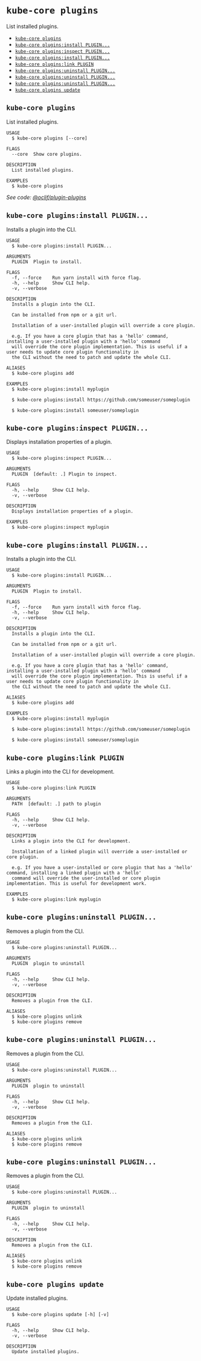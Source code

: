 `kube-core plugins`
===================

List installed plugins.

* [`kube-core plugins`](#kube-core-plugins)
* [`kube-core plugins:install PLUGIN...`](#kube-core-pluginsinstall-plugin)
* [`kube-core plugins:inspect PLUGIN...`](#kube-core-pluginsinspect-plugin)
* [`kube-core plugins:install PLUGIN...`](#kube-core-pluginsinstall-plugin-1)
* [`kube-core plugins:link PLUGIN`](#kube-core-pluginslink-plugin)
* [`kube-core plugins:uninstall PLUGIN...`](#kube-core-pluginsuninstall-plugin)
* [`kube-core plugins:uninstall PLUGIN...`](#kube-core-pluginsuninstall-plugin-1)
* [`kube-core plugins:uninstall PLUGIN...`](#kube-core-pluginsuninstall-plugin-2)
* [`kube-core plugins update`](#kube-core-plugins-update)

## `kube-core plugins`

List installed plugins.

```
USAGE
  $ kube-core plugins [--core]

FLAGS
  --core  Show core plugins.

DESCRIPTION
  List installed plugins.

EXAMPLES
  $ kube-core plugins
```

_See code: [@oclif/plugin-plugins](https://github.com/oclif/plugin-plugins/blob/v2.0.11/src/commands/plugins/index.ts)_

## `kube-core plugins:install PLUGIN...`

Installs a plugin into the CLI.

```
USAGE
  $ kube-core plugins:install PLUGIN...

ARGUMENTS
  PLUGIN  Plugin to install.

FLAGS
  -f, --force    Run yarn install with force flag.
  -h, --help     Show CLI help.
  -v, --verbose

DESCRIPTION
  Installs a plugin into the CLI.

  Can be installed from npm or a git url.

  Installation of a user-installed plugin will override a core plugin.

  e.g. If you have a core plugin that has a 'hello' command, installing a user-installed plugin with a 'hello' command
  will override the core plugin implementation. This is useful if a user needs to update core plugin functionality in
  the CLI without the need to patch and update the whole CLI.

ALIASES
  $ kube-core plugins add

EXAMPLES
  $ kube-core plugins:install myplugin 

  $ kube-core plugins:install https://github.com/someuser/someplugin

  $ kube-core plugins:install someuser/someplugin
```

## `kube-core plugins:inspect PLUGIN...`

Displays installation properties of a plugin.

```
USAGE
  $ kube-core plugins:inspect PLUGIN...

ARGUMENTS
  PLUGIN  [default: .] Plugin to inspect.

FLAGS
  -h, --help     Show CLI help.
  -v, --verbose

DESCRIPTION
  Displays installation properties of a plugin.

EXAMPLES
  $ kube-core plugins:inspect myplugin
```

## `kube-core plugins:install PLUGIN...`

Installs a plugin into the CLI.

```
USAGE
  $ kube-core plugins:install PLUGIN...

ARGUMENTS
  PLUGIN  Plugin to install.

FLAGS
  -f, --force    Run yarn install with force flag.
  -h, --help     Show CLI help.
  -v, --verbose

DESCRIPTION
  Installs a plugin into the CLI.

  Can be installed from npm or a git url.

  Installation of a user-installed plugin will override a core plugin.

  e.g. If you have a core plugin that has a 'hello' command, installing a user-installed plugin with a 'hello' command
  will override the core plugin implementation. This is useful if a user needs to update core plugin functionality in
  the CLI without the need to patch and update the whole CLI.

ALIASES
  $ kube-core plugins add

EXAMPLES
  $ kube-core plugins:install myplugin 

  $ kube-core plugins:install https://github.com/someuser/someplugin

  $ kube-core plugins:install someuser/someplugin
```

## `kube-core plugins:link PLUGIN`

Links a plugin into the CLI for development.

```
USAGE
  $ kube-core plugins:link PLUGIN

ARGUMENTS
  PATH  [default: .] path to plugin

FLAGS
  -h, --help     Show CLI help.
  -v, --verbose

DESCRIPTION
  Links a plugin into the CLI for development.

  Installation of a linked plugin will override a user-installed or core plugin.

  e.g. If you have a user-installed or core plugin that has a 'hello' command, installing a linked plugin with a 'hello'
  command will override the user-installed or core plugin implementation. This is useful for development work.

EXAMPLES
  $ kube-core plugins:link myplugin
```

## `kube-core plugins:uninstall PLUGIN...`

Removes a plugin from the CLI.

```
USAGE
  $ kube-core plugins:uninstall PLUGIN...

ARGUMENTS
  PLUGIN  plugin to uninstall

FLAGS
  -h, --help     Show CLI help.
  -v, --verbose

DESCRIPTION
  Removes a plugin from the CLI.

ALIASES
  $ kube-core plugins unlink
  $ kube-core plugins remove
```

## `kube-core plugins:uninstall PLUGIN...`

Removes a plugin from the CLI.

```
USAGE
  $ kube-core plugins:uninstall PLUGIN...

ARGUMENTS
  PLUGIN  plugin to uninstall

FLAGS
  -h, --help     Show CLI help.
  -v, --verbose

DESCRIPTION
  Removes a plugin from the CLI.

ALIASES
  $ kube-core plugins unlink
  $ kube-core plugins remove
```

## `kube-core plugins:uninstall PLUGIN...`

Removes a plugin from the CLI.

```
USAGE
  $ kube-core plugins:uninstall PLUGIN...

ARGUMENTS
  PLUGIN  plugin to uninstall

FLAGS
  -h, --help     Show CLI help.
  -v, --verbose

DESCRIPTION
  Removes a plugin from the CLI.

ALIASES
  $ kube-core plugins unlink
  $ kube-core plugins remove
```

## `kube-core plugins update`

Update installed plugins.

```
USAGE
  $ kube-core plugins update [-h] [-v]

FLAGS
  -h, --help     Show CLI help.
  -v, --verbose

DESCRIPTION
  Update installed plugins.
```
